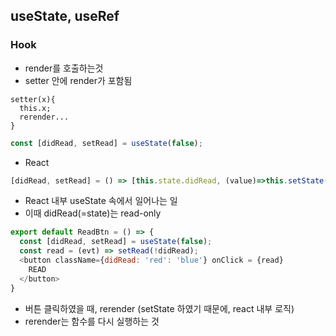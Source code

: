 ## useState, useRef

### Hook

- render를 호출하는것
- setter 안에 render가 포함됨

```Js
setter(x){
  this.x;
  rerender...
}
```



```js
const [didRead, setRead] = useState(false);
```

- React

```js
[didRead, setRead] = () => [this.state.didRead, (value)=>this.setState('didRead', value)]
```

- React 내부 useState 속에서 일어나는 일
- 이때 didRead(=state)는 read-only





```js
export default ReadBtn = () => {
  const [didRead, setRead] = useState(false);
  const read = (evt) => setRead(!didRead); 
  <button className={didRead: 'red': 'blue'} onClick = {read}
  	READ
  </button>
}
```

- 버튼 클릭하였을 때, rerender (setState 하였기 때문에, react 내부 로직)
- rerender는 함수를 다시 실행하는 것












